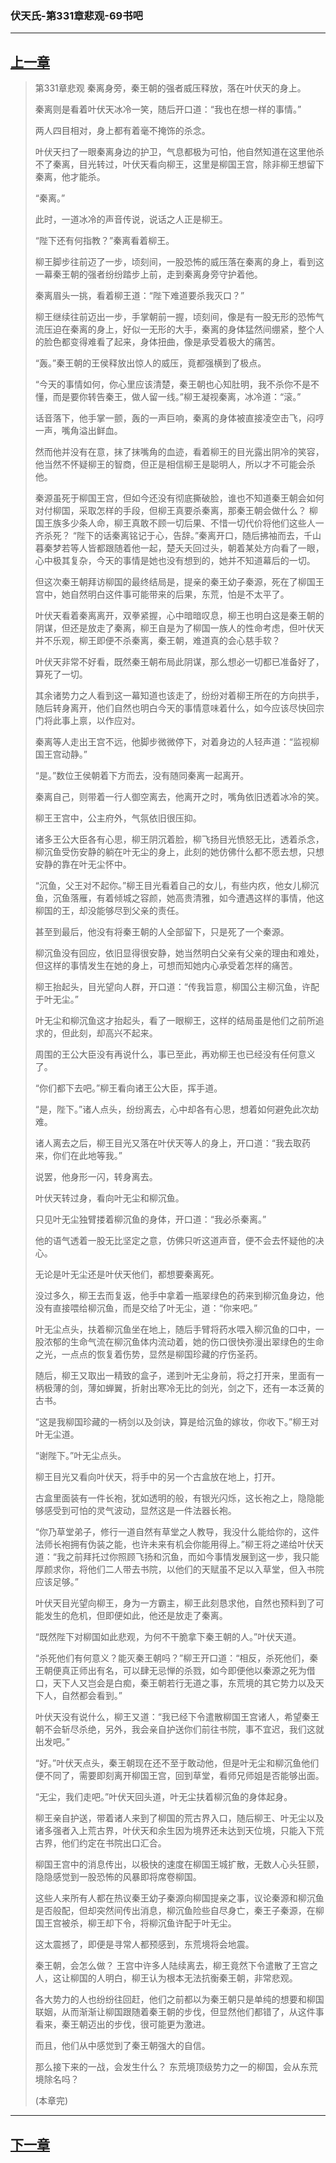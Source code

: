 ### 伏天氏-第331章悲观-69书吧

--------
[上一章](./b99961b919736e1e1cb31568d0a8cae8.md)
--------


>
>
>
>第331章悲观
>秦离身旁，秦王朝的强者威压释放，落在叶伏天的身上。
>
>秦离则是看着叶伏天冰冷一笑，随后开口道：“我也在想一样的事情。”
>
>两人四目相对，身上都有着毫不掩饰的杀念。
>
>叶伏天扫了一眼秦离身边的护卫，气息都极为可怕，他自然知道在这里他杀不了秦离，目光转过，叶伏天看向柳王，这里是柳国王宫，除非柳王想留下秦离，他才能杀。
>
>“秦离。”
>
>此时，一道冰冷的声音传说，说话之人正是柳王。
>
>“陛下还有何指教？”秦离看着柳王。
>
>柳王脚步往前迈了一步，顷刻间，一股恐怖的威压落在秦离的身上，看到这一幕秦王朝的强者纷纷踏步上前，走到秦离身旁守护着他。
>
>秦离眉头一挑，看着柳王道：“陛下难道要杀我灭口？”
>
>柳王继续往前迈出一步，手掌朝前一握，顷刻间，像是有一股无形的恐怖气流压迫在秦离的身上，好似一无形的大手，秦离的身体猛然间绷紧，整个人的脸色都变得难看了起来，身体扭曲，像是承受着极大的痛苦。
>
>“轰。”秦王朝的王侯释放出惊人的威压，竟都强横到了极点。
>
>“今天的事情如何，你心里应该清楚，秦王朝也心知肚明，我不杀你不是不懂，而是要你转告秦王，做人留一线。”柳王凝视秦离，冰冷道：“滚。”
>
>话音落下，他手掌一颤，轰的一声巨响，秦离的身体被直接凌空击飞，闷哼一声，嘴角溢出鲜血。
>
>然而他并没有在意，抹了抹嘴角的血迹，看着柳王的目光露出阴冷的笑容，他当然不怀疑柳王的智商，但正是相信柳王是聪明人，所以才不可能会杀他。
>
>秦源虽死于柳国王宫，但如今还没有彻底撕破脸，谁也不知道秦王朝会如何对付柳国，采取怎样的手段，但柳王真要杀秦离，那秦王朝会做什么？
>柳国王族多少条人命，柳王真敢不顾一切后果、不惜一切代价将他们这些人一齐杀死？
>“陛下的话秦离铭记于心，告辞。”秦离开口，随后拂袖而去，千山暮秦梦若等人皆都跟随着他一起，楚夭夭回过头，朝着某处方向看了一眼，心中极其复杂，今天的事情是她也没有想到的，她并不知道幕后的一切。
>
>但这次秦王朝拜访柳国的最终结局是，提亲的秦王幼子秦源，死在了柳国王宫中，她自然明白这件事可能带来的后果，东荒，怕是不太平了。
>
>叶伏天看着秦离离开，双拳紧握，心中暗暗叹息，柳王也明白这是秦王朝的阴谋，但还是放走了秦离，柳王自是为了柳国一族人的性命考虑，但叶伏天并不乐观，柳王即便不杀秦离，秦王朝，难道真的会心慈手软？
>
>叶伏天非常不好看，既然秦王朝布局此阴谋，那么想必一切都已准备好了，算死了一切。
>
>其余诸势力之人看到这一幕知道也该走了，纷纷对着柳王所在的方向拱手，随后转身离开，他们自然也明白今天的事情意味着什么，如今应该尽快回宗门将此事上禀，以作应对。
>
>秦离等人走出王宫不远，他脚步微微停下，对着身边的人轻声道：“监视柳国王宫动静。”
>
>“是。”数位王侯朝着下方而去，没有随同秦离一起离开。
>
>秦离自己，则带着一行人御空离去，他离开之时，嘴角依旧透着冰冷的笑。
>
>柳王王宫中，公主府外，气氛依旧很压抑。
>
>诸多王公大臣各有心思，柳王阴沉着脸，柳飞扬目光愤怒无比，透着杀念，柳沉鱼受伤安静的躺在叶无尘的身上，此刻的她仿佛什么都不愿去想，只想安静的靠在叶无尘怀中。
>
>“沉鱼，父王对不起你。”柳王目光看着自己的女儿，有些内疚，他女儿柳沉鱼，沉鱼落雁，有着倾城之容颜，她高贵清雅，如今遭遇这样的事情，他这柳国的王，却没能够尽到父亲的责任。
>
>甚至到最后，他没有将秦王朝的人全部留下，只是死了一个秦源。
>
>柳沉鱼没有回应，依旧显得很安静，她当然明白父亲有父亲的理由和难处，但这样的事情发生在她的身上，可想而知她内心承受着怎样的痛苦。
>
>柳王抬起头，目光望向人群，开口道：“传我旨意，柳国公主柳沉鱼，许配于叶无尘。”
>
>叶无尘和柳沉鱼这才抬起头，看了一眼柳王，这样的结局虽是他们之前所追求的，但此刻，却高兴不起来。
>
>周围的王公大臣没有再说什么，事已至此，再劝柳王也已经没有任何意义了。
>
>“你们都下去吧。”柳王看向诸王公大臣，挥手道。
>
>“是，陛下。”诸人点头，纷纷离去，心中却各有心思，想着如何避免此次劫难。
>
>诸人离去之后，柳王目光又落在叶伏天等人的身上，开口道：“我去取药来，你们在此地等我。”
>
>说罢，他身形一闪，转身离去。
>
>叶伏天转过身，看向叶无尘和柳沉鱼。
>
>只见叶无尘独臂搂着柳沉鱼的身体，开口道：“我必杀秦离。”
>
>他的语气透着一股无比坚定之意，仿佛只听这道声音，便不会去怀疑他的决心。
>
>无论是叶无尘还是叶伏天他们，都想要秦离死。
>
>没过多久，柳王去而复返，他手中拿着一瓶翠绿色的药来到柳沉鱼身边，他没有直接喂给柳沉鱼，而是交给了叶无尘，道：“你来吧。”
>
>叶无尘点头，扶着柳沉鱼坐在地上，随后手臂将药水喂入柳沉鱼的口中，一股浓郁的生命气流在柳沉鱼体内流动着，她的伤口很快弥漫出翠绿色的生命之光，一点点的恢复着伤势，显然是柳国珍藏的疗伤圣药。
>
>随后，柳王又取出一精致的盒子，递到叶无尘身前，将之打开来，里面有一柄极薄的剑，薄如蝉翼，折射出寒冷无比的剑光，剑之下，还有一本泛黄的古书。
>
>“这是我柳国珍藏的一柄剑以及剑诀，算是给沉鱼的嫁妆，你收下。”柳王对叶无尘道。
>
>“谢陛下。”叶无尘点头。
>
>柳王目光又看向叶伏天，将手中的另一个古盒放在地上，打开。
>
>古盒里面装有一件长袍，犹如透明的般，有银光闪烁，这长袍之上，隐隐能够感受到可怕的灵气波动，显然这是一件法器长袍。
>
>“你乃草堂弟子，修行一道自然有草堂之人教导，我没什么能给你的，这件法师长袍拥有伪装之能，也许未来有机会你能用得上。”柳王将之递给叶伏天道：“我之前拜托过你照顾飞扬和沉鱼，而如今事情发展到这一步，我只能厚颜求你，将他们二人带去书院，以他们的天赋虽不足以入草堂，但入书院应该足够。”
>
>叶伏天目光望向柳王，身为一方霸主，柳王此刻恳求他，自然也预料到了可能发生的危机，但即便如此，他还是放走了秦离。
>
>“既然陛下对柳国如此悲观，为何不干脆拿下秦王朝的人。”叶伏天道。
>
>“杀死他们有何意义？能灭秦王朝吗？”柳王开口道：“相反，杀死他们，秦王朝便真正师出有名，可以肆无忌惮的杀戮，如今即便他以秦源之死为借口，天下人又岂会是白痴，秦王朝若行无道之事，东荒境的其它势力以及天下人，自然都会看到。”
>
>叶伏天没有说什么，柳王又道：“我已经下令遣散柳国王宫诸人，希望秦王朝不会斩尽杀绝，另外，我会亲自护送你们前往书院，事不宜迟，我们这就出发吧。”
>
>“好。”叶伏天点头，秦王朝现在还不至于敢动他，但是叶无尘和柳沉鱼他们便不同了，需要即刻离开柳国王宫，回到草堂，看师兄师姐是否能够出面。
>
>“无尘，我们走吧。”叶伏天回头道，叶无尘扶着柳沉鱼的身体起身。
>
>柳王亲自护送，带着诸人来到了柳国的荒古界入口，随后柳王、叶无尘以及诸多强者入上荒古界，叶伏天和余生因为境界还未达到天位境，只能入下荒古界，他们约定在书院出口汇合。
>
>柳国王宫中的消息传出，以极快的速度在柳国王城扩散，无数人心头狂颤，隐隐感觉到一股恐怖的风暴即将席卷柳国。
>
>这些人来所有人都在热议秦王幼子秦源向柳国提亲之事，议论秦源和柳沉鱼是否般配，但却突然间传出消息，柳沉鱼险些自尽身亡，秦王子秦源，在柳国王宫被杀，柳王却下令，将柳沉鱼许配于叶无尘。
>
>这太震撼了，即便是寻常人都预感到，东荒境将会地震。
>
>秦王朝，会怎么做？
>王宫中许多人陆续离去，柳王竟然下令遣散了王宫之人，这让柳国的人明白，柳王认为根本无法抗衡秦王朝，非常悲观。
>
>各大势力的人也纷纷往回赶，他们之前都以为秦王朝只是单纯的想要和柳国联姻，从而渐渐让柳国跟随着秦王朝的步伐，但显然他们都错了，从这件事看来，秦王朝迈出的步伐，很可能更为激进。
>
>而且，他们从中感觉到了秦王朝强大的自信。
>
>那么接下来的一战，会发生什么？
>东荒境顶级势力之一的柳国，会从东荒境除名吗？
>
>(本章完)
>
>

--------
[下一章](./136ef9e81877ab6a59add74f31257a76.md)
--------
